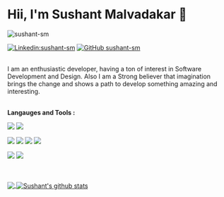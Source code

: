 # Hii, I'm Sushant Malvadakar 👋

<p align="left"> <img src="https://komarev.com/ghpvc/?username=sushant-sm&label=Profile Views&color=blue&style=flat" alt="sushant-sm" /> </p>


[![Linkedin:sushant-sm](https://img.shields.io/badge/sushant-sm-blue?style=plastic-square&logo=Linkedin&logoColor=white&link=https://www.linkedin.com/in/sushant-malvadakar/)](https://www.linkedin.com/in/sushant-malvadakar/)
[![GitHub sushant-sm](https://img.shields.io/github/followers/sushant-sm?label=follow&style=social)](https://github.com/sushant-sm)


<br/>
I am an enthusiastic developer, having a ton of interest in Software Development and Design. Also I am a Strong believer that imagination brings the change and shows a path to develop something amazing and interesting.

<br/>

<br/>

**Langauges and Tools :**  

[![](https://img.shields.io/badge/-php-ededeb?style=for-the-badge&logo=php&logoColor=005697)]()
[![](https://img.shields.io/badge/-Laravel-ededeb?style=for-the-badge&logo=laravel&logoColor=orange)]()

[![](https://img.shields.io/badge/-JAVA-ededeb?style=for-the-badge&logo=java&logoColor=blue)]()
[![](https://img.shields.io/badge/-C-ededeb?style=for-the-badge&logo=c&logoColor=blue)]()
[![](https://img.shields.io/badge/-JavaScript-ededeb?style=for-the-badge&logo=javascript&logoColor=yellow)]()
[![](https://img.shields.io/badge/-python-ededeb?style=for-the-badge&logo=python&logoColor=blue)]()

[![](https://img.shields.io/badge/-Git-ededeb?style=for-the-badge&logo=git&logoColor=red)]()
[![](https://img.shields.io/badge/-GitHub-ededeb?style=for-the-badge&logo=github&logoColor=black)]()

<br/>
<br/>

<a href="https://github.com/sushant-sm">
  <img align="center" src="https://github-readme-stats.vercel.app/api/top-langs/?username=sushant-sm&theme=radical" />
</a>
<a href="https://github.com/sushant-sm">
 <img align="center" src="https://github-readme-stats.vercel.app/api?username=sushant-sm&show_icons=true&theme=radical&line_height=27" alt="Sushant's github stats"/>
</a>

<div align="center">

</div>


<!-- **Languages :**  
<br/>

<img height="60" src="https://raw.githubusercontent.com/github/explore/80688e429a7d4ef2fca1e82350fe8e3517d3494d/topics/dart/dart.png">

<img height="60" src="https://raw.githubusercontent.com/github/explore/80688e429a7d4ef2fca1e82350fe8e3517d3494d/topics/javascript/javascript.png">

<img height="60" src="https://raw.githubusercontent.com/github/explore/80688e429a7d4ef2fca1e82350fe8e3517d3494d/topics/python/python.png">

<img height="60" src="https://raw.githubusercontent.com/github/explore/80688e429a7d4ef2fca1e82350fe8e3517d3494d/topics/flutter/flutter.png">

<img height="60" src="https://raw.githubusercontent.com/github/explore/80688e429a7d4ef2fca1e82350fe8e3517d3494d/topics/nodejs/nodejs.png">

<img height="60" src="https://raw.githubusercontent.com/github/explore/80688e429a7d4ef2fca1e82350fe8e3517d3494d/topics/flask/flask.png">

<img height="60" src="https://raw.githubusercontent.com/github/explore/80688e429a7d4ef2fca1e82350fe8e3517d3494d/topics/android/android.png"> -->
